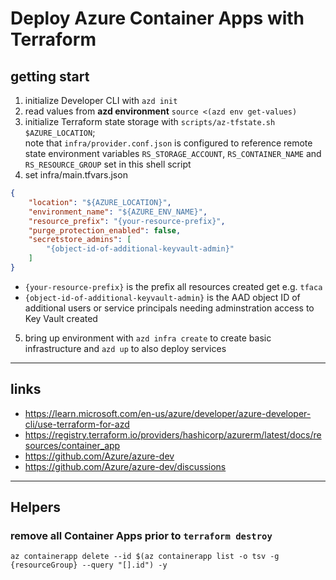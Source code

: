 # Deploy Azure Container Apps with Terraform

## getting start

1. initialize Developer CLI with `azd init`
1. read values from **azd environment** `source <(azd env get-values)`
1. initialize Terraform state storage with `scripts/az-tfstate.sh $AZURE_LOCATION`;<br/>note that `infra/provider.conf.json` is configured to reference remote state environment variables `RS_STORAGE_ACCOUNT`, `RS_CONTAINER_NAME` and `RS_RESOURCE_GROUP` set in this shell script
1. set infra/main.tfvars.json

```json
{
    "location": "${AZURE_LOCATION}",
    "environment_name": "${AZURE_ENV_NAME}",
    "resource_prefix": "{your-resource-prefix}",
    "purge_protection_enabled": false,
    "secretstore_admins": [
        "{object-id-of-additional-keyvault-admin}"
    ]
}
```

- `{your-resource-prefix}` is the prefix all resources created get e.g. `tfaca`
- `{object-id-of-additional-keyvault-admin}` is the AAD object ID of additional users or service principals needing adminstration access to Key Vault created

5. bring up environment with `azd infra create` to create basic infrastructure and `azd up` to also deploy services

----

## links

- <https://learn.microsoft.com/en-us/azure/developer/azure-developer-cli/use-terraform-for-azd>
- <https://registry.terraform.io/providers/hashicorp/azurerm/latest/docs/resources/container_app>
- <https://github.com/Azure/azure-dev>
- <https://github.com/Azure/azure-dev/discussions>


----

## Helpers

### remove all Container Apps prior to `terraform destroy`

```shell
az containerapp delete --id $(az containerapp list -o tsv -g {resourceGroup} --query "[].id") -y
```

